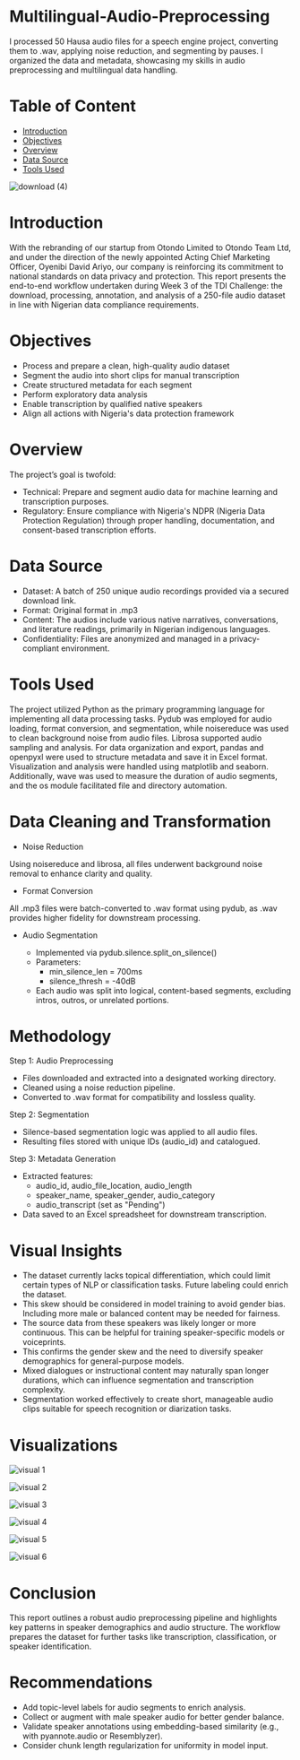 # Multilingual-Audio-Preprocessing
I processed 50 Hausa audio files for a speech engine project, converting them to .wav, applying noise reduction, and segmenting by pauses. I organized the data and metadata, showcasing my skills in audio preprocessing and multilingual data handling.

# Table of Content 
- [Introduction](https://github.com/Humairah9/Multilingual-Audio-Preprocessing/blob/main/README.md#introduction)
- [Objectives](https://github.com/Humairah9/Multilingual-Audio-Preprocessing/blob/main/README.md#objectives)
- [Overview](https://github.com/Humairah9/Multilingual-Audio-Preprocessing/blob/main/README.md#overview)
- [Data Source](https://github.com/Humairah9/Multilingual-Audio-Preprocessing/blob/main/README.md#data-source)
- [Tools Used](https://github.com/Humairah9/Multilingual-Audio-Preprocessing/blob/main/README.md#tools-used)

![download (4)](https://github.com/user-attachments/assets/d65b5dce-452c-45f3-8957-fd9074944e14)

# Introduction
With the rebranding of our startup from Otondo Limited to Otondo Team Ltd, and under the direction of the newly appointed Acting Chief Marketing Officer, Oyenibi David Ariyo, our company is reinforcing its commitment to national standards on data privacy and protection. This report presents the end-to-end workflow undertaken during Week 3 of the TDI Challenge: the download, processing, annotation, and analysis of a 250-file audio dataset in line with Nigerian data compliance requirements.

# Objectives
- Process and prepare a clean, high-quality audio dataset
- Segment the audio into short clips for manual transcription
- Create structured metadata for each segment
- Perform exploratory data analysis
- Enable transcription by qualified native speakers
- Align all actions with Nigeria's data protection framework

# Overview
The project’s goal is twofold:
- Technical: Prepare and segment audio data for machine learning and transcription purposes.
- Regulatory: Ensure compliance with Nigeria's NDPR (Nigeria Data Protection Regulation) through proper handling, documentation, and consent-based transcription efforts.

# Data Source
- Dataset: A batch of 250 unique audio recordings provided via a secured download link.
- Format: Original format in .mp3
- Content: The audios include various native narratives, conversations, and literature readings, primarily in Nigerian indigenous languages.
- Confidentiality: Files are anonymized and managed in a privacy-compliant environment.

# Tools Used
The project utilized Python as the primary programming language for implementing all data processing tasks. Pydub was employed for audio loading, format conversion, and segmentation, while noisereduce was used to clean background noise from audio files. Librosa supported audio sampling and analysis. For data organization and export, pandas and openpyxl were used to structure metadata and save it in Excel format. Visualization and analysis were handled using matplotlib and seaborn. Additionally, wave was used to measure the duration of audio segments, and the os module facilitated file and directory automation.

# Data Cleaning and Transformation
- Noise Reduction
  
Using noisereduce and librosa, all files underwent background noise removal to enhance clarity and quality.
- Format Conversion
  
All .mp3 files were batch-converted to .wav format using pydub, as .wav provides higher fidelity for downstream processing.
- Audio Segmentation
  
  - Implemented via pydub.silence.split_on_silence()
  - Parameters:
     - min_silence_len = 700ms
     - silence_thresh = -40dB
  - Each audio was split into logical, content-based segments, excluding intros, outros, or unrelated portions.

# Methodology
Step 1: Audio Preprocessing
- Files downloaded and extracted into a designated working directory.
- Cleaned using a noise reduction pipeline.
- Converted to .wav format for compatibility and lossless quality.

Step 2: Segmentation
- Silence-based segmentation logic was applied to all audio files.
- Resulting files stored with unique IDs (audio_id) and catalogued.

Step 3: Metadata Generation
- Extracted features:
    - audio_id, audio_file_location, audio_length
    - speaker_name, speaker_gender, audio_category
    - audio_transcript (set as "Pending")
- Data saved to an Excel spreadsheet for downstream transcription.

# Visual Insights
- The dataset currently lacks topical differentiation, which could limit certain types of NLP or classification tasks. Future labeling could enrich the dataset.
- This skew should be considered in model training to avoid gender bias. Including more male or balanced content may be needed for fairness.
- The source data from these speakers was likely longer or more continuous. This can be helpful for training speaker-specific models or voiceprints.
- This confirms the gender skew and the need to diversify speaker demographics for general-purpose models.
- Mixed dialogues or instructional content may naturally span longer durations, which can influence segmentation and transcription complexity.
- Segmentation worked effectively to create short, manageable audio clips suitable for speech recognition or diarization tasks.

# Visualizations

![visual 1](https://github.com/user-attachments/assets/14de4598-1b1c-40d2-b7ad-f2119b6b9de5)

![visual 2](https://github.com/user-attachments/assets/aecf33cc-c4b4-4118-8ca9-f4cd1e29ae01)

![visual 3](https://github.com/user-attachments/assets/408ebccd-471a-46f5-8da6-746307aab0b3)

![visual 4](https://github.com/user-attachments/assets/202fcd30-391c-433a-8e82-a7fccca3620b)

![visual 5](https://github.com/user-attachments/assets/25728995-642d-4061-939b-26647f3b1d15)

![visual 6](https://github.com/user-attachments/assets/171e4039-62f1-4a13-91e4-680036d10535)

#  Conclusion
This report outlines a robust audio preprocessing pipeline and highlights key patterns in speaker demographics and audio structure. The workflow prepares the dataset for further tasks like transcription, classification, or speaker identification.

# Recommendations
- Add topic-level labels for audio segments to enrich analysis.
- Collect or augment with male speaker audio for better gender balance.
- Validate speaker annotations using embedding-based similarity (e.g., with pyannote.audio or Resemblyzer).
- Consider chunk length regularization for uniformity in model input.
